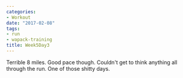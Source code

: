 ```yaml
---
categories:
- Workout
date: "2017-02-08"
tags:
- run
- wapack-training
title: Week5Day3
---
```


Terrible 8 miles. Good pace though. Couldn't get to think anything all through the run. One of those shitty days.
